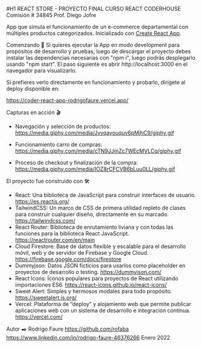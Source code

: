 #H1 REACT STORE - PROYECTO FINAL CURSO REACT CODERHOUSE 
Comisión # 34845 Prof. Diego Jofre

App que simula el funcionamiento de un e-commerce departamental con múltiples productos categorizados. 
Inicializado con [Create React App](https://github.com/facebook/create-react-app).

Comenzando 🚀
Si quieres ejecutar la App en modo development para propósitos de desarrollo y pruebas, luego de descargar el proyecto debes instalar las dependencias necesarias con "npm i", luego podrás desplegarlo usando "npm start". El paso siguiente es abrir http://localhost:3000 en el navegador para visualizarlo.

Si prefieres verlo directamente en funcionamiento y probarlo, dirígete al deploy disponible en: 

https://coder-react-app-rodrigofaure.vercel.app/

Capturas en acción 🎬

- Navegación y selección de productos: https://media.giphy.com/media/Jvvqayouquv6pMjhC9/giphy.gif

- Funcionamiento carro de compras:
https://media.giphy.com/media/cTN9JJmZc7WEcMVLCq/giphy.gif

- Proceso de checkout y finalización de la compra:
https://media.giphy.com/media/IOZ8rCFCVB6bLuu0LL/giphy.gif

El proyecto fue construido con 🛠️
- React: Una biblioteca de JavaScript para construir interfaces de usuario. https://es.reactjs.org/
- TailwindCSS: Un marco de CSS de primera utilidad repleto de clases para construir cualquier diseño, directamente en su marcado. https://tailwindcss.com/
- React Router: Biblioteca de enrutamiento liviana y con todas las funciones para la biblioteca React JavaScript. https://reactrouter.com/en/main
- Cloud Firestore: Base de datos flexible y escalable para el desarrollo móvil, web y de servidor de Firebase y Google Cloud. https://firebase.google.com/docs/firestore
- Dummyjson: Datos JSON ficticios para usarlos como placeholder en proyectos de desarrollo o testing. https://dummyjson.com/
- React Icons: Íconos populares para proyectos de React utilizando importaciones ES6. https://react-icons.github.io/react-icons/
- Sweet Alert: Simples y hermosos modales para todo propósito. https://sweetalert.js.org/
- Vercel: Plataforma de “deploy” y alojamiento web que permite publicar aplicaciones web con un sistema de desarrollo e integración contínua.  https://vercel.com/

Autor ✒️
Rodrigo Faure 
https://github.com/rofaba
https://www.linkedin.com/in/rodrigo-faure-46376266
Enero 2022
